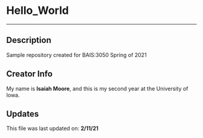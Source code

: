 
# Hello_World
---
## Description
Sample repository created for BAIS:3050 Spring of 2021
## Creator Info
My name is **Isaiah Moore**, and this is my second year at the University of Iowa.
## Updates
This file was last updated on: **2/11/21**
